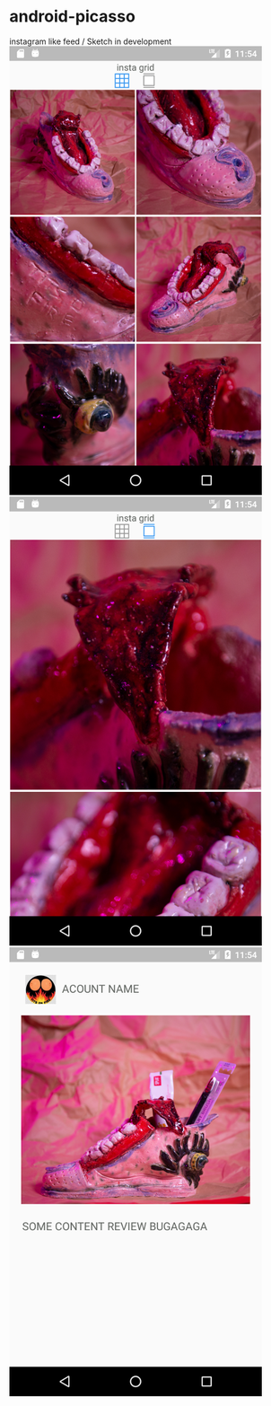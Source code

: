 # android-picasso
instagram like feed / Sketch in development
![Screenshot](screenshots/01.png)![Screenshot](screenshots/02.png)![Screenshot](screenshots/03.png)
